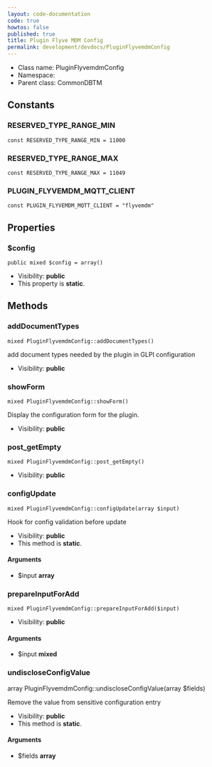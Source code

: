 ```yaml
---
layout: code-documentation
code: true
howtos: false
published: true
title: Plugin Flyve MDM Config
permalink: development/devdocs/PluginFlyvemdmConfig
---
```


* Class name: PluginFlyvemdmConfig
* Namespace:
* Parent class: CommonDBTM

## Constants



### RESERVED_TYPE_RANGE_MIN

    const RESERVED_TYPE_RANGE_MIN = 11000





### RESERVED_TYPE_RANGE_MAX

    const RESERVED_TYPE_RANGE_MAX = 11049





### PLUGIN_FLYVEMDM_MQTT_CLIENT

    const PLUGIN_FLYVEMDM_MQTT_CLIENT = "flyvemdm"

## Properties



### $config

    public mixed $config = array()





* Visibility: **public**
* This property is **static**.

## Methods


### addDocumentTypes

    mixed PluginFlyvemdmConfig::addDocumentTypes()

<p class="p-size2">
add document types needed by the plugin in GLPI configuration
</p>


* Visibility: **public**




### showForm

    mixed PluginFlyvemdmConfig::showForm()

Display the configuration form for the plugin.



* Visibility: **public**




### post_getEmpty

    mixed PluginFlyvemdmConfig::post_getEmpty()





* Visibility: **public**




### configUpdate

    mixed PluginFlyvemdmConfig::configUpdate(array $input)

Hook for config validation before update



* Visibility: **public**
* This method is **static**.


#### Arguments
* $input **array**



### prepareInputForAdd

    mixed PluginFlyvemdmConfig::prepareInputForAdd($input)





* Visibility: **public**


#### Arguments
* $input **mixed**



### undiscloseConfigValue

<p class="p-size5">
    array PluginFlyvemdmConfig::undiscloseConfigValue(array $fields)
</p>

Remove the value from sensitive configuration entry



* Visibility: **public**
* This method is **static**.


#### Arguments
* $fields **array**

